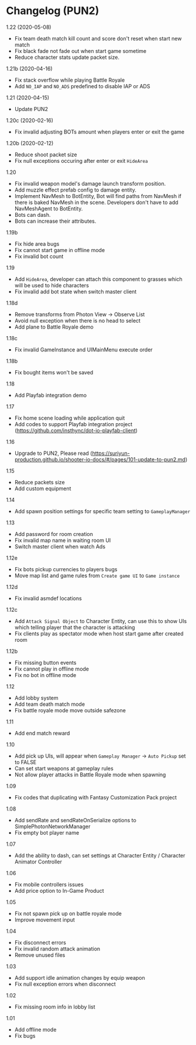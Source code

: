 # Changelog (PUN2)

1.22 (2020-05-08)
- Fix team death match kill count and score don't reset when start new match
- Fix black fade not fade out when start game sometime
- Reduce character stats update packet size.

1.21b (2020-04-16)
- Fix stack overflow while playing Battle Royale
- Add `NO_IAP` and `NO_ADS` predefined to disable IAP or ADS

1.21 (2020-04-15)
- Update PUN2

1.20c (2020-02-16)
- Fix invalid adjusting BOTs amount when players enter or exit the game

1.20b (2020-02-12)
- Reduce shoot packet size
- Fix null exceptions occuring after enter or exit `HideArea`

1.20
- Fix invalid weapon model's damage launch transform position.
- Add muzzle effect prefab config to damage entity.
- Implement NavMesh to BotEntity, Bot will find paths from NavMesh if there is baked NavMesh in the scene. Developers don't have to add NavMeshAgent to BotEntity.
- Bots can dash.
- Bots can increase their attributes.

1.19b
- Fix hide area bugs
- Fix cannot start game in offline mode
- Fix invalid bot count

1.19
- Add `HideArea`, developer can attach this component to grasses which will be used to hide characters
- Fix invalid add bot state when switch master client

1.18d
- Remove transforms from Photon View → Observe List
- Avoid null exception when there is no head to select
- Add plane to Battle Royale demo

1.18c
- Fix invalid GameInstance and UIMainMenu execute order

1.18b
- Fix bought items won't be saved

1.18
- Add Playfab integration demo

1.17
- Fix home scene loading while application quit
- Add codes to support Playfab integration project (https://github.com/insthync/dot-io-playfab-client)

1.16
- Upgrade to PUN2, Please read (https://suriyun-production.github.io/shooter-io-docs/#/pages/101-update-to-pun2.md)

1.15
- Reduce packets size
- Add custom equipment

1.14
- Add spawn position settings for specific team setting to `GameplayManager`

1.13
- Add password for room creation
- Fix invalid map name in waiting room UI
- Switch master client when watch Ads

1.12e
- Fix bots pickup currencies to players bugs
- Move map list and game rules from `Create game UI` to `Game instance`

1.12d
- Fix invalid asmdef locations

1.12c
- Add `Attack Signal Object` to Character Entity, can use this to show UIs which telling player that the character is attacking
- Fix clients play as spectator mode when host start game after created room

1.12b
- Fix missing button events
- Fix cannot play in offline mode
- Fix no bot in offline mode

1.12
- Add lobby system
- Add team death match mode
- Fix battle royale mode move outside safezone

1.11
- Add end match reward

1.10
- Add pick up UIs, will appear when `Gameplay Manager` -> `Auto Pickup` set to FALSE
- Can set start weapons at gameplay rules
- Not allow player attacks in Battle Royale mode when spawning

1.09
- Fix codes that duplicating with Fantasy Customization Pack project

1.08
- Add sendRate and sendRateOnSerialize options to SimplePhotonNetworkManager
- Fix empty bot player name

1.07
- Add the ability to dash, can set settings at Character Entity / Character Animator Controller

1.06
- Fix mobile controllers issues
- Add price option to In-Game Product

1.05
- Fix not spawn pick up on battle royale mode
- Improve movement input

1.04
- Fix disconnect errors
- Fix invalid random attack animation
- Remove unused files

1.03
- Add support idle animation changes by equip weapon
- Fix null exception errors when disconnect

1.02
- Fix missing room info in lobby list

1.01
- Add offline mode
- Fix bugs